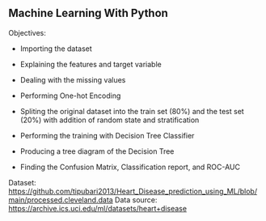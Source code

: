 ## Machine Learning With Python


Objectives:

- Importing the dataset

- Explaining the features and target variable

- Dealing with the missing values

- Performing One-hot Encoding

- Spliting the original dataset into the train set (80%) and the test set (20%) with addition of random state and stratification
    
- Performing the training with Decision Tree Classifier

- Producing a tree diagram of the Decision Tree

- Finding the Confusion Matrix, Classification report, and ROC-AUC

Dataset: https://github.com/tipubari2013/Heart_Disease_prediction_using_ML/blob/main/processed.cleveland.data
Data source: https://archive.ics.uci.edu/ml/datasets/heart+disease
